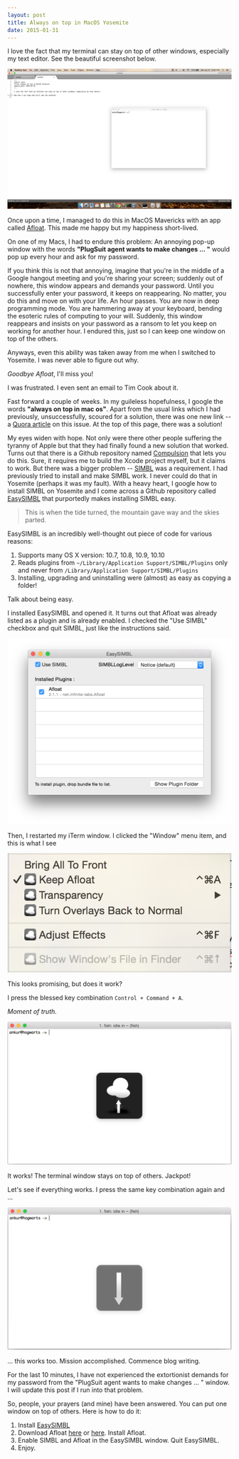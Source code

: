 ```yaml
---
layout: post
title: Always on top in MacOS Yosemite
date: 2015-01-31
---
```


I love the fact that my terminal can stay on top of other windows, especially my text editor. See the beautiful screenshot below. 

![Terminal on top of text editor](/assets/terminal-on-top-of-text-editor.png)

Once upon a time, I managed to do this in MacOS Mavericks with an app called [Afloat](http://afloat.en.softonic.com/mac). This made me happy but my happiness short-lived. 

On one of my Macs, I had to endure this problem: An annoying pop-up window with the words **"PlugSuit agent wants to make changes ... "** would pop up every hour and ask for my password. 

If you think this is not that annoying, imagine that you're in the middle of a Google hangout meeting and you're sharing your screen; suddenly out of nowhere, this window appears and demands your password. Until you successfully enter your password, it keeps on reappearing. No matter, you do this and move on with your life. An hour passes. You are now in deep programming mode. You are hammering away at your keyboard, bending the esoteric rules of computing to your will. Suddenly, this window reappears and insists on your password as a ransom to let you keep on working for another hour. I endured this, just so I can keep one window on top of the others.

Anyways, even this ability was taken away from me when I switched to Yosemite. 
I was never able to figure out why. 

_Goodbye Afloat_, I'll miss you!

I was frustrated. I even sent an email to Tim Cook about it. 

Fast forward a couple of weeks. In my guileless hopefulness, I google the words **"always on top in mac os"**. Apart from the usual links which I had previously, unsuccessfully, scoured for a solution, there was one new link -- a [Quora article](http://www.quora.com/Why-does-OS-X-not-have-always-on-top) on this issue. At the top of this page, there was a solution! 

My eyes widen with hope. Not only were there other people suffering the tyranny of Apple but that they had finally found a new solution that worked. Turns out that there is a Github repository named [Compulsion](https://github.com/alminde/Compulsion) that lets you do this. Sure, it requires me to build the Xcode project myself, but it claims to work. But there was a bigger problem -- [SIMBL](http://www.culater.net/software/SIMBL/SIMBL.php) was a requirement. I had previously tried to install and make SIMBL work. I never could do that in Yosemite (perhaps it was my fault). With a heavy heart, I google how to install SIMBL on Yosemite and I come across a Github repository called [EasySIMBL](https://github.com/norio-nomura/EasySIMBL) that purportedly makes installing SIMBL easy. 

<blockquote>
  <p>
    This is when the tide turned, the mountain gave way and the skies parted.
  </p>
</blockquote>

EasySIMBL is an incredibly well-thought out piece of code for various reasons:

1. Supports many OS X version: 10.7, 10.8, 10.9, 10.10
2. Reads plugins from `~/Library/Application Support/SIMBL/Plugins` only and never from `/Library/Application Support/SIMBL/Plugins`
4. Installing, upgrading and uninstalling were (almost) as easy as copying a folder! 

Talk about being easy.

I installed EasySIMBL and opened it. It turns out that Afloat was already listed as a plugin and is already enabled. I checked the "Use SIMBL" checkbox and quit SIMBL, just like the instructions said. 

![EasySIMBL window](/assets/easysimbl-window.png)

Then, I restarted my iTerm window. I clicked the "Window" menu item, and this is what I see

![Afloat Window Menu](/assets/afloat-window-menu.png)

This looks promising, but does it work?

I press the blessed key combination `Control + Command + A`. 

_Moment of truth._ 

![Afloat in action: Up](/assets/afloat-in-action-up.png)

It works! The terminal window stays on top of others. Jackpot! 

Let's see if everything works. I press the same key combination again and ...

![Afloat in action: Down](/assets/afloat-in-action-down.png)

... this works too. Mission accomplished. Commence blog writing. 

For the last 10 minutes, I have not experienced the extortionist demands for my password from the "PlugSuit agent wants to make changes ... " window. I will update this post if I run into that problem. 

So, people, your prayers (and mine) have been answered. You can put one window on top of others. Here is how to do it:

1. Install [EasySIMBL](https://github.com/norio-nomura/EasySIMBL)
2. Download Afloat [here](http://afloat.en.softonic.com/mac) or [here](http://www.macupdate.com/app/mac/22237/afloat). Install Afloat.
3. Enable SIMBL and Afloat in the EasySIMBL window. Quit EasySIMBL.
4. Enjoy.

